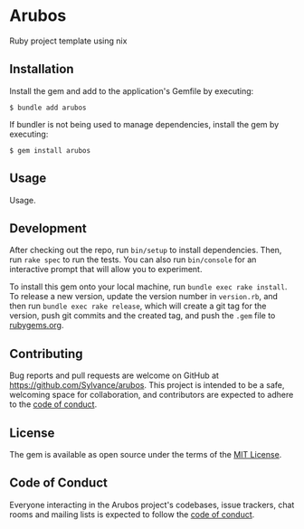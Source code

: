 # Arubos

Ruby project template using nix

## Installation

Install the gem and add to the application's Gemfile by executing:

    $ bundle add arubos

If bundler is not being used to manage dependencies, install the gem by executing:

    $ gem install arubos

## Usage

Usage.

## Development

After checking out the repo, run `bin/setup` to install dependencies. Then, run `rake spec` to run the tests. You can also run `bin/console` for an interactive prompt that will allow you to experiment.

To install this gem onto your local machine, run `bundle exec rake install`. To release a new version, update the version number in `version.rb`, and then run `bundle exec rake release`, which will create a git tag for the version, push git commits and the created tag, and push the `.gem` file to [rubygems.org](https://rubygems.org).

## Contributing

Bug reports and pull requests are welcome on GitHub at https://github.com/Sylvance/arubos. This project is intended to be a safe, welcoming space for collaboration, and contributors are expected to adhere to the [code of conduct](https://github.com/Sylvance/arubos/blob/main/CODE_OF_CONDUCT.md).

## License

The gem is available as open source under the terms of the [MIT License](https://opensource.org/licenses/MIT).

## Code of Conduct

Everyone interacting in the Arubos project's codebases, issue trackers, chat rooms and mailing lists is expected to follow the [code of conduct](https://github.com/Sylvance/arubos/blob/main/CODE_OF_CONDUCT.md).
